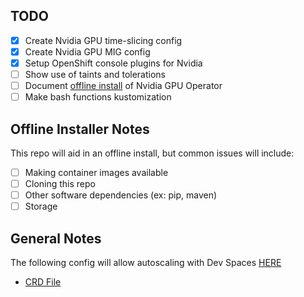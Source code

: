 ## TODO

- [x] Create Nvidia GPU time-slicing config
- [x] Create Nvidia GPU MIG config
- [x] Setup OpenShift console plugins for Nvidia
- [ ] Show use of taints and tolerations
- [ ] Document [offline install](https://github.com/jharmison-redhat/oc-mirror-e2e) of Nvidia GPU Operator
- [ ] Make bash functions kustomization

## Offline Installer Notes

This repo will aid in an offline install, but common issues will include:

- [ ] Making container images available
- [ ] Cloning this repo
- [ ] Other software dependencies (ex: pip, maven)
- [ ] Storage

## General Notes

The following config will allow autoscaling with Dev Spaces [HERE](components/operators/devspaces/instance/base/devworkspace-config.yaml)

- [CRD File](https://github.com/devfile/devworkspace-operator/blob/9450aa8894047f242cb0b40ce8e0e60df13ea27c/deploy/deployment/openshift/objects/devworkspaceoperatorconfigs.controller.devfile.io.CustomResourceDefinition.yaml#L2360)